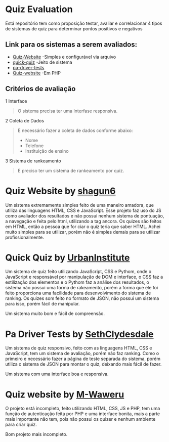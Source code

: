 # Quiz Evaluation

Está repositório tem como proposição testar, avaliar e correlacionar 4 tipos de sistemas de quiz para determinar pontos positivos e negativos 

## Link para os sistemas a serem avaliados:
* [Quiz-Website](https://github.com/shagun6/Quiz-Website)
-Simples e configurável via arquivo
* [quick-quiz](https://github.com/UrbanInstitute/quick-quiz)
-Jeito de sistema
* [pa-driver-tests](https://github.com/SethClydesdale/pa-driver-tests)
* [Quiz-website](https://github.com/M-Waweru/Quiz-website)
-Em PHP

## Critérios de avaliação 

1 Interface 
> O sistema precisa ter uma Interfase responsiva.

2 Coleta de Dados 
> E necessário fazer a coleta de dados conforme abaixo:  
> * Nome 
> * Telefone  
> * Instituição de ensino

3 Sistema de rankeamento
> E preciso ter um sistema de rankeamento por quiz.

# Quiz Website by [shagun6](https://github.com/shagun6)
Um sistema extremamente simples feito de uma maneiro amadora, que utiliza das linguagens HTML, CSS e JavaScript. Esse projeto faz uso do JS como avaliador dos resultados e não possui nenhum sistema de pontuação, a navegação e feita pelo html, utilizando a tag ancora.
Os quizes são feitos em HTML, então a pessoa que for ciar o quiz teria que saber HTML.
Achei muito simples para se utilizar, porém não é simples demais para se utilizar profissionalmente.

# Quick Quiz by [UrbanInstitute](https://github.com/UrbanInstitute)
Um sistema de quiz feito utilizando JavaScript, CSS e Pythom, onde o JavaScript e responsável por manipulação de DOM e interface, o CSS faz a estilização dos elementos e o Pythom faz a análise dos resultados, o sistema não possui uma forma de rakeamento, porém a forma que ele foi feito proporciona uma facilidade para desenvolvimento do sistema de ranking.
Os quizes som feito no formato de JSON, não possui um sistema para isso, porém fácil de manipular.

Um sistema muito bom e fácil de compreensão.

# Pa Driver Tests by [SethClydesdale](https://github.com/SethClydesdale)
Um sistema de quiz responsivo, feito com as linguagens HTML, CSS e JavaScript, tem um sistema de avaliação, porém não faz ranking.
Como o primeiro e necessário fazer a página de teste separada do sistema, porém utiliza o sistema de JSON para montar o quiz, deixando mais fácil de fazer.

Um sistema com uma interface boa e responsiva.

# Quiz website by [M-Waweru](https://github.com/M-Waweru)
O projeto está incompleto, feito utilizando HTML, CSS, JS e PHP, tem uma função de autenticação feita por PHP e uma interface bonita, mais a parte mais importante não tem, pois não possui os quizer e nenhum ambiente para criar quiz.

Bom projeto mais incompleto.
